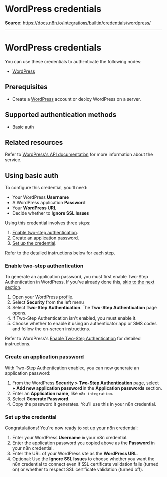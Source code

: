 # WordPress credentials

**Source:** https://docs.n8n.io/integrations/builtin/credentials/wordpress/

---

# WordPress credentials

You can use these credentials to authenticate the following nodes:

- [WordPress](../../app-nodes/n8n-nodes-base.wordpress/)

## Prerequisites

- Create a [WordPress](https://wordpress.com/) account or deploy WordPress on a server.

## Supported authentication methods

- Basic auth

## Related resources

Refer to [WordPress's API documentation](https://developer.wordpress.com/docs/api/) for more information about the service.

## Using basic auth

To configure this credential, you'll need:

- Your WordPress **Username**
- A WordPress application **Password**
- Your **WordPress URL**
- Decide whether to **Ignore SSL Issues**

Using this credential involves three steps:

1. [Enable two-step authentication](#enable-two-step-authentication).
2. [Create an application password](#create-an-application-password).
3. [Set up the credential](#set-up-the-credential).

Refer to the detailed instructions below for each step.

### Enable two-step authentication

To generate an application password, you must first enable Two-Step Authentication in WordPress. If you've already done this, [skip to the next section](#create-an-application-password).

1. Open your WordPress [profile](https://wordpress.com/me).
2. Select **Security** from the left menu.
3. Select **Two-Step Authentication**. The **Two-Step Authentication** page opens.
4. If Two-Step Authentication isn't enabled, you must enable it.
5. Choose whether to enable it using an authenticator app or SMS codes and follow the on-screen instructions.

Refer to WordPress's [Enable Two-Step Authentication](https://wordpress.com/support/security/two-step-authentication/) for detailed instructions.

### Create an application password

With Two-Step Authentication enabled, you can now generate an application password:

1. From the WordPress **Security >** [**Two-Step Authentication**](https://wordpress.com/me/security/two-step) page, select **+ Add new application password** in the **Application passwords** section.
2. Enter an **Application name**, like `n8n integration`.
3. Select **Generate Password**.
4. Copy the password it generates. You'll use this in your n8n credential.

### Set up the credential

Congratulations! You're now ready to set up your n8n credential:

1. Enter your WordPress **Username** in your n8n credential.
2. Enter the application password you copied above as the **Password** in your n8n credential.
3. Enter the URL of your WordPress site as the **WordPress URL**.
4. Optional: Use the **Ignore SSL Issues** to choose whether you want the n8n credential to connect even if SSL certificate validation fails (turned on) or whether to respect SSL certificate validation (turned off).
